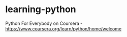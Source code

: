 # learning-python
Python For Everybody on Coursera - https://www.coursera.org/learn/python/home/welcome
